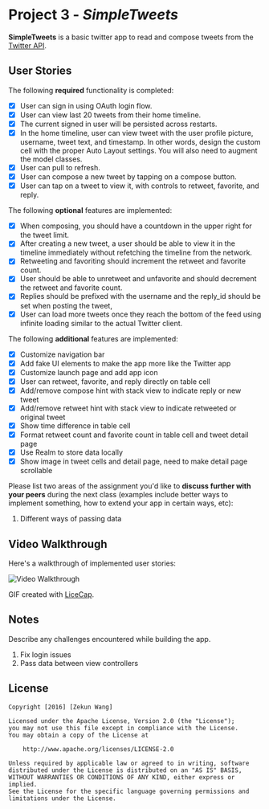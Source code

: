 # Project 3 - *SimpleTweets*

**SimpleTweets** is a basic twitter app to read and compose tweets from the [Twitter API](https://apps.twitter.com/).

## User Stories

The following **required** functionality is completed:

- [x] User can sign in using OAuth login flow.
- [x] User can view last 20 tweets from their home timeline.
- [x] The current signed in user will be persisted across restarts.
- [x] In the home timeline, user can view tweet with the user profile picture, username, tweet text, and timestamp.  In other words, design the custom cell with the proper Auto Layout settings.  You will also need to augment the model classes.
- [x] User can pull to refresh.
- [x] User can compose a new tweet by tapping on a compose button.
- [x] User can tap on a tweet to view it, with controls to retweet, favorite, and reply.

The following **optional** features are implemented:

- [x] When composing, you should have a countdown in the upper right for the tweet limit.
- [x] After creating a new tweet, a user should be able to view it in the timeline immediately without refetching the timeline from the network.
- [x] Retweeting and favoriting should increment the retweet and favorite count.
- [x] User should be able to unretweet and unfavorite and should decrement the retweet and favorite count.
- [x] Replies should be prefixed with the username and the reply_id should be set when posting the tweet,
- [x] User can load more tweets once they reach the bottom of the feed using infinite loading similar to the actual Twitter client.

The following **additional** features are implemented:

- [x] Customize navigation bar
- [x] Add fake UI elements to make the app more like the Twitter app
- [x] Customize launch page and add app icon
- [x] User can retweet, favorite, and reply directly on table cell
- [x] Add/remove compose hint with stack view to indicate reply or new tweet
- [x] Add/remove retweet hint with stack view to indicate retweeted or original tweet
- [x] Show time difference in table cell
- [x] Format retweet count and favorite count in table cell and tweet detail page
- [x] Use Realm to store data locally
- [x] Show image in tweet cells and detail page, need to make detail page scrollable

Please list two areas of the assignment you'd like to **discuss further with your peers** during the next class (examples include better ways to implement something, how to extend your app in certain ways, etc):

1. Different ways of passing data

## Video Walkthrough

Here's a walkthrough of implemented user stories:

![Video Walkthrough](SimpleTweets_v2.gif)

GIF created with [LiceCap](http://www.cockos.com/licecap/).

## Notes

Describe any challenges encountered while building the app.
1. Fix login issues
2. Pass data between view controllers

## License

    Copyright [2016] [Zekun Wang]

    Licensed under the Apache License, Version 2.0 (the "License");
    you may not use this file except in compliance with the License.
    You may obtain a copy of the License at

        http://www.apache.org/licenses/LICENSE-2.0

    Unless required by applicable law or agreed to in writing, software
    distributed under the License is distributed on an "AS IS" BASIS,
    WITHOUT WARRANTIES OR CONDITIONS OF ANY KIND, either express or implied.
    See the License for the specific language governing permissions and
    limitations under the License.
